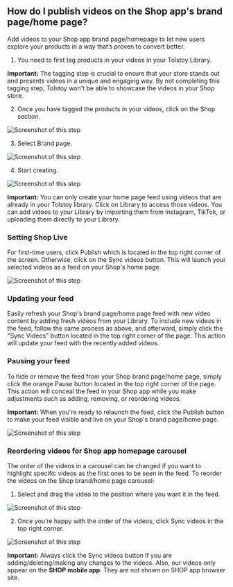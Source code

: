 ## How do I publish videos on the Shop app's brand page/home page?

Add videos to your Shop app brand page/homepage to let new users explore your products in a way that’s proven to convert better.

1. You need to first tag products in your videos in your Tolstoy Library.

**Important:**
The tagging step is crucial to ensure that your store stands out and presents videos in a unique and engaging way. By not completing this tagging step, Tolstoy won't be able to showcase the videos in your Shop store.

2. Once you have tagged the products in your videos, click on the Shop section. 

![Screenshot of this step](https://downloads.intercomcdn.com/i/o/956722803/6afd4e6bff38df2064b21046/image.png)

3. Select Brand page. 

![Screenshot of this step](https://downloads.intercomcdn.com/i/o/956723390/fd9451ff5a78bc697d8657ed/image.png)

4. Start creating. 

![Screenshot of this step](https://downloads.intercomcdn.com/i/o/956723903/3f3150993419fa2a24148145/image.png)

**Important:**
You can only create your home page feed using videos that are already in your Tolstoy library.
Click on Library to access those videos. You can add videos to your Library by importing them from Instagram, TikTok, or uploading them directly to your Library.

### Setting Shop Live

For first-time users, click Publish which is located in the top right corner of the screen. Otherwise, click on the Sync videos button. This will launch your selected videos as a feed on your Shop's home page. 

![Screenshot of this step](https://downloads.intercomcdn.com/i/o/956724834/15edac59c6ee075e0f84936b/image.png)

### Updating your feed

Easily refresh your Shop's brand page/home page feed with new video content by adding fresh videos from your Library. To include new videos in the feed, follow the same process as above, and afterward, simply click the "Sync Videos" button located in the top right corner of the page. This action will update your feed with the recently added videos.

### Pausing your feed

To hide or remove the feed from your Shop brand page/home page, simply click the orange Pause button located in the top right corner of the page. This action will conceal the feed in your Shop app while you make adjustments such as adding, removing, or reordering videos.

**Important:**
When you're ready to relaunch the feed, click the Publish button to make your feed visible and live on your Shop's brand page/home page. 

![Screenshot of this step](https://downloads.intercomcdn.com/i/o/956729126/dc74db692cd00d2be17827c0/image.png)

### Reordering videos for Shop app homepage carousel

The order of the videos in a carousel can be changed if you want to highlight specific videos as the first ones to be seen in the feed. To reorder the videos on the Shop brand/home page carousel:

1. Select and drag the video to the position where you want it in the feed. 

![Screenshot of this step](https://downloads.intercomcdn.com/i/o/956730446/c233320904f0704059f6a3cb/image.png)

2. Once you’re happy with the order of the videos, click Sync videos in the top right corner. 

![Screenshot of this step](https://downloads.intercomcdn.com/i/o/956732172/7720124d7620c550cba2c7a8/image.png)

**Important:**
Always click the Sync videos button if you are adding/deleting/making any changes to the videos. Also, our videos only appear on the **SHOP mobile app**. They are not shown on SHOP app browser site.


